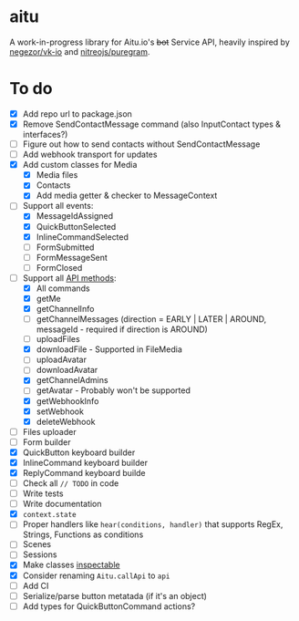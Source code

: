 # aitu

A work-in-progress library for Aitu.io's ~~bot~~ Service API, heavily inspired by [negezor/vk-io](https://github.com/negezor/vk-io) and [nitreojs/puregram](https://github.com/nitreojs/puregram).

# To do

- [x] Add repo url to package.json
- [x] Remove SendContactMessage command (also InputContact types & interfaces?)
- [ ] Figure out how to send contacts without SendContactMessage
- [ ] Add webhook transport for updates
- [x] Add custom classes for Media
  - [x] Media files
  - [x] Contacts
  - [x] Add media getter & checker to MessageContext
- [ ] Support all events:
  - [x] MessageIdAssigned
  - [x] QuickButtonSelected
  - [x] InlineCommandSelected
  - [ ] FormSubmitted
  - [ ] FormMessageSent
  - [ ] FormClosed
- [ ] Support all [API methods](https://btsdigital.github.io/bot-api-contract/endpoints.html):
  - [x] All commands
  - [x] getMe
  - [x] getChannelInfo
  - [ ] getChannelMessages (direction = EARLY | LATER | AROUND, messageId - required if direction is AROUND)
  - [ ] uploadFiles
  - [x] downloadFile - Supported in FileMedia
  - [ ] uploadAvatar
  - [ ] downloadAvatar
  - [x] getChannelAdmins
  - [ ] getAvatar - Probably won't be supported
  - [x] getWebhookInfo
  - [x] setWebhook
  - [x] deleteWebhook
- [ ] Files uploader
- [ ] Form builder
- [x] QuickButton keyboard builder
- [x] InlineCommand keyboard builder
- [x] ReplyCommand keyboard builde
- [ ] Check all `// TODO` in code
- [ ] Write tests
- [ ] Write documentation
- [x] `context.state`
- [ ] Proper handlers like `hear(conditions, handler)` that supports RegEx, Strings, Functions as conditions
- [ ] Scenes
- [ ] Sessions
- [x] Make classes [inspectable](https://github.com/negezor/inspectable)
- [x] Consider renaming `Aitu.callApi` to `api`
- [ ] Add CI
- [ ] Serialize/parse button metatada (if it's an object)
- [ ] Add types for QuickButtonCommand actions?
